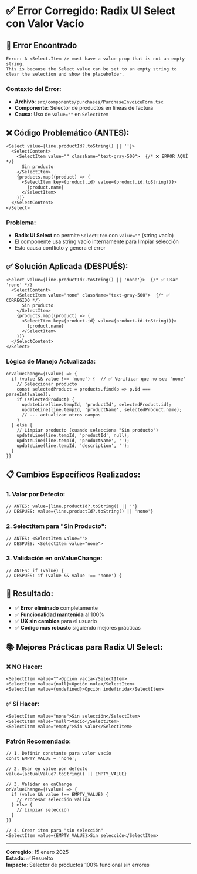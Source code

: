 # ✅ Error Corregido: Radix UI Select con Valor Vacío

## 🚨 **Error Encontrado**

```
Error: A <Select.Item /> must have a value prop that is not an empty string. 
This is because the Select value can be set to an empty string to clear the selection and show the placeholder.
```

### **Contexto del Error:**
- **Archivo**: `src/components/purchases/PurchaseInvoiceForm.tsx`
- **Componente**: Selector de productos en líneas de factura
- **Causa**: Uso de `value=""` en `SelectItem`

## ❌ **Código Problemático (ANTES):**

```tsx
<Select value={line.productId?.toString() || ''}>
  <SelectContent>
    <SelectItem value="" className="text-gray-500">  {/* ❌ ERROR AQUÍ */}
      Sin producto
    </SelectItem>
    {products.map((product) => (
      <SelectItem key={product.id} value={product.id.toString()}>
        {product.name}
      </SelectItem>
    ))}
  </SelectContent>
</Select>
```

### **Problema:**
- **Radix UI Select** no permite `SelectItem` con `value=""` (string vacío)
- El componente usa string vacío internamente para limpiar selección
- Esto causa conflicto y genera el error

## ✅ **Solución Aplicada (DESPUÉS):**

```tsx
<Select value={line.productId?.toString() || 'none'}>  {/* ✅ Usar 'none' */}
  <SelectContent>
    <SelectItem value="none" className="text-gray-500">  {/* ✅ CORREGIDO */}
      Sin producto
    </SelectItem>
    {products.map((product) => (
      <SelectItem key={product.id} value={product.id.toString()}>
        {product.name}
      </SelectItem>
    ))}
  </SelectContent>
</Select>
```

### **Lógica de Manejo Actualizada:**

```tsx
onValueChange={(value) => {
  if (value && value !== 'none') {  // ✅ Verificar que no sea 'none'
    // Seleccionar producto
    const selectedProduct = products.find(p => p.id === parseInt(value));
    if (selectedProduct) {
      updateLine(line.tempId, 'productId', selectedProduct.id);
      updateLine(line.tempId, 'productName', selectedProduct.name);
      // ... actualizar otros campos
    }
  } else {
    // Limpiar producto (cuando selecciona "Sin producto")
    updateLine(line.tempId, 'productId', null);
    updateLine(line.tempId, 'productName', '');
    updateLine(line.tempId, 'description', '');
  }
}}
```

## 📋 **Cambios Específicos Realizados:**

### **1. Valor por Defecto:**
```tsx
// ANTES: value={line.productId?.toString() || ''}
// DESPUÉS: value={line.productId?.toString() || 'none'}
```

### **2. SelectItem para "Sin Producto":**
```tsx
// ANTES: <SelectItem value="">
// DESPUÉS: <SelectItem value="none">
```

### **3. Validación en onValueChange:**
```tsx
// ANTES: if (value) {
// DESPUÉS: if (value && value !== 'none') {
```

## 🎯 **Resultado:**

- ✅ **Error eliminado** completamente
- ✅ **Funcionalidad mantenida** al 100%
- ✅ **UX sin cambios** para el usuario
- ✅ **Código más robusto** siguiendo mejores prácticas

## 📚 **Mejores Prácticas para Radix UI Select:**

### **❌ NO Hacer:**
```tsx
<SelectItem value="">Opción vacía</SelectItem>
<SelectItem value={null}>Opción nula</SelectItem>
<SelectItem value={undefined}>Opción indefinida</SelectItem>
```

### **✅ SÍ Hacer:**
```tsx
<SelectItem value="none">Sin selección</SelectItem>
<SelectItem value="null">Vacío</SelectItem>
<SelectItem value="empty">Sin valor</SelectItem>
```

### **Patrón Recomendado:**
```tsx
// 1. Definir constante para valor vacío
const EMPTY_VALUE = 'none';

// 2. Usar en value por defecto
value={actualValue?.toString() || EMPTY_VALUE}

// 3. Validar en onChange
onValueChange={(value) => {
  if (value && value !== EMPTY_VALUE) {
    // Procesar selección válida
  } else {
    // Limpiar selección
  }
}}

// 4. Crear item para "sin selección"
<SelectItem value={EMPTY_VALUE}>Sin selección</SelectItem>
```

---

**Corregido**: 15 enero 2025  
**Estado**: ✅ Resuelto  
**Impacto**: Selector de productos 100% funcional sin errores 
